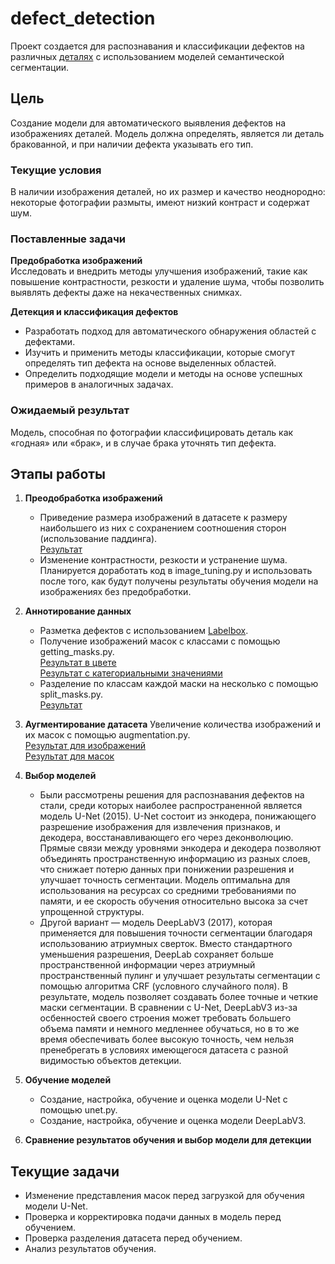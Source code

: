 # defect_detection

Проект создается для распознавания и классификации дефектов на различных [деталях](https://drive.google.com/drive/folders/1mrO4PyWctpr9slAq9tPmKjTrGSq9SM60?usp=drive_link) с использованием моделей семантической сегментации.

## Цель

Создание модели для автоматического выявления дефектов на изображениях деталей. Модель должна определять, является ли деталь бракованной, и при наличии дефекта указывать его тип.

### Текущие условия

В наличии изображения деталей, но их размер и качество неоднородно: некоторые фотографии размыты, имеют низкий контраст и содержат шум.

### Поставленные задачи
**Предобработка изображений**  
   Исследовать и внедрить методы улучшения изображений, такие как повышение контрастности, резкости и удаление шума, чтобы позволить выявлять дефекты даже на некачественных снимках.

**Детекция и классификация дефектов**  
   - Разработать подход для автоматического обнаружения областей с дефектами.
   - Изучить и применить методы классификации, которые смогут определять тип дефекта на основе выделенных областей.
   - Определить подходящие модели и методы на основе успешных примеров в аналогичных задачах.

### Ожидаемый результат
Модель, способная по фотографии классифицировать деталь как «годная» или «брак», и в случае брака уточнять тип дефекта.

## Этапы работы
1. **Преодобработка изображений**  
   - Приведение размера изображений в датасете к размеру наибольшего из них с сохранением соотношения сторон (использование паддинга).
     </br> [Результат](https://drive.google.com/drive/folders/17AMCGiqYPZmsjtfcn-_Ui2mifFw8gBxA?usp=drive_link)
   - Изменение контрастности, резкости и устранение шума. Планируется доработать код в image_tuning.py и использовать после того, как будут получены результаты обучения модели на изображениях без предобработки.

2. **Аннотирование данных**  
   - Разметка дефектов с использованием [Labelbox](https://labelbox.com/).
   - Получение изображений масок с классами с помощью getting_masks.py.
     </br> [Результат в цвете](https://drive.google.com/drive/folders/1b1IgN7FwGUz6cRwOK2O8hlv-MPjtIJZ4?usp=drive_link)
     </br> [Результат с категориальными значениями](https://drive.google.com/drive/folders/196maURwJPO2L6S42lFMLpLB-T6tcg3kG?usp=drive_link)
    - Разделение по классам каждой маски на несколько с помощью split_masks.py.
     </br> [Результат](https://drive.google.com/drive/folders/1fcyzUOmhBPS4bY2GNNfYGkcaJ4UCCUQu?usp=drive_link)

3. **Аугментирование датасета**
   Увеличение количества изображений и их масок с помощью augmentation.py.
    </br> [Результат для изображений](https://drive.google.com/drive/folders/1CrDi49U5jq1fg9HqreEGTNW53KWNKs8J?usp=drive_link)
    </br> [Результат для масок](https://drive.google.com/drive/folders/1N_CAinFbZ23q9tt_LcYB78TcOqJb_ySW?usp=drive_link)
   
4. **Выбор моделей**  
   - Были рассмотрены решения для распознавания дефектов на стали, среди которых наиболее распространенной является модель U-Net (2015). U-Net состоит из энкодера, понижающего разрешение изображения для извлечения признаков, и декодера, восстанавливающего его через деконволюцию. Прямые связи между уровнями энкодера и декодера позволяют объединять пространственную информацию из разных слоев, что снижает потерю данных при понижении разрешения и улучшает точность сегментации. Модель оптимальна для использования на ресурсах со средними требованиями по памяти, и ее скорость обучения относительно высока за счет упрощенной структуры.
   - Другой вариант — модель DeepLabV3 (2017), которая применяется для повышения точности сегментации благодаря использованию атриумных сверток. Вместо стандартного уменьшения разрешения, DeepLab сохраняет больше пространственной информации через атриумный пространственный пулинг и улучшает результаты сегментации с помощью алгоритма CRF (условного случайного поля). В результате, модель позволяет создавать более точные и четкие маски сегментации. В сравнении с U-Net, DeepLabV3 из-за осбенностей своего строения может требовать большего объема памяти и немного медленнее обучаться, но в то же время обеспечивать более высокую точность, чем нельзя пренебрегать в условиях имеющегося датасета с разной видимостью объектов детекции.
   
5. **Обучение моделей**  
   - Создание, настройка, обучение и оценка модели U-Net с помощью unet.py.
   - Создание, настройка, обучение и оценка модели DeepLabV3.

6. **Сравнение результатов обучения и выбор модели для детекции**  
   
## Текущие задачи
- Изменение представления масок перед загрузкой для обучения модели U-Net.
- Проверка и корректировка подачи данных в модель перед обучением.
- Проверка разделения датасета перед обучением.
- Анализ результатов обучения.
